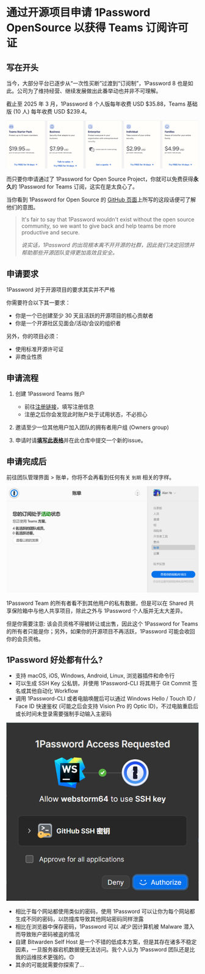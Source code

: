 # 通过开源项目申请 1Password OpenSource 以获得 Teams 订阅许可证


## 写在开头

当今，大部分平台已逐步从“一次性买断”过渡到“订阅制”，1Password 8 也是如此。公司为了维持经营、继续发展做出此番举动也并非不可理解。

截止至 2025 年 3 月，1Password 8 个人版每年收费 USD $35.88，Teams 基础版 (10 人) 每年收费 USD $239.4。

![1Password 8 (2025 年 3 月)](pricing.png)

而只要你申请通过了 1Password for Open Source Project，你就可以免费获得**永久**的 1Password for Teams 订阅，这实在是太良心了。

当你看到 1Password for Open Source 的 [GitHub 页面](https://github.com/1Password/1password-teams-open-source)上所写的这段话便可了解他们的意图。

> It's fair to say that 1Password wouldn't exist without the open source community, so we want to give back and help teams be more productive and secure.
>
> _说实话，1Password 的出现根本离不开开源的社群，因此我们决定回馈并帮助那些开源团队变得更加高效且安全。_

## 申请要求

1Password 对于开源项目的要求其实并不严格

你需要符合以下其一要求：

- 你是一个已创建至少 30 天且活跃的开源项目的核心贡献者
- 你是一个开源社区见面会/活动/会议的组织者

另外，你的项目必须：

- 使用标准开源许可证
- 非商业性质

## 申请流程

1. 创建 1Password Teams 账户
   - 前往[注册链接](https://start.1password.com/signup/?t=B)，填写注册信息
   - 注册之后你会发现此时账户处于试用状态，不必担心

2. 邀请至少一位其他用户加入团队的拥有者用户组 (Owners group)

3. 申请时请[**填写此表格**](https://github.com/1Password/1password-teams-open-source/issues/new?labels=application&template=application.yml&title=Application+for+[project+name])并在此仓库中提交一个新的issue。

## 申请完成后

前往团队管理界面 > 账单，你将不会再看到任何有关 `到期` 相关的字样。

![账单界面](billing-page.png)

1Password Team 的所有者看不到其他用户的私有数据，但是可以在 Shared 共享保险箱中与他人共享项目，除此之外与 1Password 个人版并无太大差异。

但是你需要注意: 该会员资格不得被转让或出售，因此这个 1Password for Teams 的所有者只能是你；另外，如果你的开源项目不再活跃，1Password 可能会收回你的会员资格。

## 1Password 好处都有什么?

- 支持 macOS, iOS, Windows, Android, Linux, 浏览器插件和命令行
- 可以生成 SSH Key 公私钥，并使用 1Password-CLI 将其用于 Git Commit 签名或其他自动化 Workflow
- 调用 1Password-CLI 或者电脑唤醒后可以通过 Windows Hello / Touch ID / Face ID 快速鉴权 (可能之后会支持 Vision Pro 的 Optic ID)，不过电脑重启后或长时间未登录需要强制手动输入主密码

![SSH Key Request Window](ssh-key-request-window.png)

- 相比于每个网站都使用类似的密码，使用 1Password 可以让你为每个网站都生成不同的密码，以防撞库导致其他网站密码同样泄露
- 相比在浏览器中保存密码，1Password 可以 _减少_ 因计算机被 Malware 潜入而导致账户密码被盗的情况
- 自建 Bitwarden Self Host 是一个不错的低成本方案，但是其存在诸多不稳定因素，一旦服务器宕机数据便无法访问。我个人认为 1Password 团队还是比我的运维技术更强的。🙃
- 其余的可能就需要你探索了...

